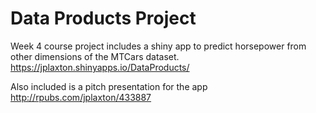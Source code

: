# Data Products Project

Week 4 course project includes a shiny app to predict horsepower from other dimensions of the MTCars dataset.
https://jplaxton.shinyapps.io/DataProducts/

Also included is a pitch presentation for the app http://rpubs.com/jplaxton/433887
